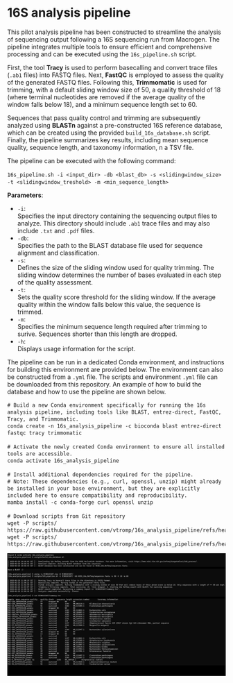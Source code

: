 # 16S analysis pipeline

This pilot analysis pipeline has been constructed to streamline the analysis of sequencing output following a 16S sequencing run from Macrogen. The pipeline integrates multiple tools to ensure efficient and comprehensive processing and can be executed using the `16s_pipeline.sh` script.  

First, the tool **Tracy** is used to perform basecalling and convert trace files (`.ab1` files) into FASTQ files. Next, **FastQC** is employed to assess the quality of the generated FASTQ files. Following this, **Trimmomatic** is used for trimming, with a default sliding window size of 50, a quality threshold of 18 (where terminal nucleotides are removed if the average quality of the window falls below 18), and a minimum sequence length set to 60.  

Sequences that pass quality control and trimming are subsequently analyzed using **BLASTn** against a pre-constructed 16S reference database, which can be created using the provided `build_16s_database.sh` script. Finally, the pipeline summarizes key results, including mean sequence quality, sequence length, and taxonomy information, n a TSV file.  

The pipeline can be executed with the following command:  

`16s_pipeline.sh -i <input_dir> -db <blast_db> -s <slidingwindow_size> -t <slidingwindow_treshold> -m <min_sequence_length>`  

**Parameters**:

* `-i`:  
Specifies the input directory containing the sequencing output files to analyze. This directory should include `.ab1` trace files and may also include `.txt` and `.pdf` files.    
* `-db`:  
Specifies the path to the BLAST database file used for sequence alignment and classification.  
* `-s`:  
Defines the size of the sliding window used for quality trimming. The sliding window determines the number of bases evaluated in each step of the quality assessment.    
* `-t`:  
Sets the quality score threshold for the sliding window. If the average quality within the window falls below this value, the sequence is trimmed.  
* `-m`:  
Specifies the minimum sequence length required after trimming to surive. Sequences shorter than this length are dropped.     
* `-h`:  
Displays usage information for the script.

The pipeline can be run in a dedicated Conda environment, and instructions for building this environment are provided below. The environment can also be constructed from a `.yml` file. The scripts and environment `.yml` file can be downloaded from this repository. An example of how to build the database and how to use the pipeline are shown below.  

```{bash introduction-conda-environment, eval = FALSE}
# Build a new Conda environment specifically for running the 16s analysis pipeline, including tools like BLAST, entrez-direct, FastQC, Tracy, and Trimmomatic.
conda create -n 16s_analysis_pipeline -c bioconda blast entrez-direct fastqc tracy trimmomatic

# Activate the newly created Conda environment to ensure all installed tools are accessible.
conda activate 16s_analysis_pipeline

# Install additional dependencies required for the pipeline.
# Note: These dependencies (e.g., curl, openssl, unzip) might already be installed in your base environment, but they are explicitly included here to ensure compatibility and reproducibility.
mamba install -c conda-forge curl openssl unzip 

# Download scripts from Git repository
wget -P scripts/ https://raw.githubusercontent.com/vtromp/16s_analysis_pipeline/refs/heads/main/scripts/build_16s_database.sh
wget -P scripts/ https://raw.githubusercontent.com/vtromp/16s_analysis_pipeline/refs/heads/main/scripts/16s_pipeline.sh
```
![Usage example:](https://github.com/vtromp/16s_analysis_pipeline/blob/475589eb70d223b84f082b06bc512b9efad47137/imgs/usage%20example.png) 
